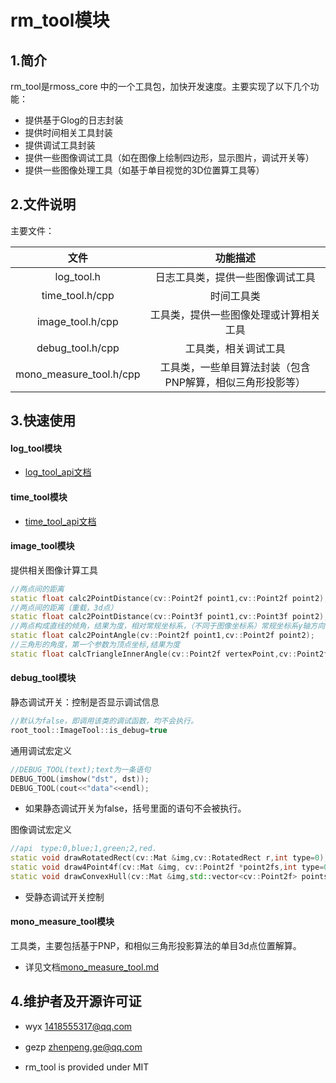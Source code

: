 # rm_tool模块

## 1.简介

rm_tool是rmoss_core 中的一个工具包，加快开发速度。主要实现了以下几个功能：

* 提供基于Glog的日志封装
* 提供时间相关工具封装
* 提供调试工具封装
* 提供一些图像调试工具（如在图像上绘制四边形，显示图片，调试开关等）
* 提供一些图像处理工具（如基于单目视觉的3D位置算工具等）

## 2.文件说明

主要文件：

|          文件           |                         功能描述                          |
| :---------------------: | :-------------------------------------------------------: |
|       log_tool.h        |             日志工具类，提供一些图像调试工具              |
|     time_tool.h/cpp     |                        时间工具类                         |
|    image_tool.h/cpp     |          工具类，提供一些图像处理或计算相关工具           |
|    debug_tool.h/cpp     |                   工具类，相关调试工具                    |
| mono_measure_tool.h/cpp | 工具类，一些单目算法封装（包含PNP解算，相似三角形投影等） |

## 3.快速使用

#### log_tool模块

* [log_tool_api文档](doc/log_tool_api.md)

#### time_tool模块

* [time_tool_api文档](doc/time_tool_api.md)

#### image_tool模块

提供相关图像计算工具

```c++
//两点间的距离
static float calc2PointDistance(cv::Point2f point1,cv::Point2f point2);
//两点间的距离（重载，3d点）
static float calc2PointDistance(cv::Point3f point1,cv::Point3f point2);
//两点构成直线的倾角，结果为度，相对常规坐标系，（不同于图像坐标系）常规坐标系y轴方向为向上。
static float calc2PointAngle(cv::Point2f point1,cv::Point2f point2);
//三角形的角度，第一个参数为顶点坐标,结果为度
static float calcTriangleInnerAngle(cv::Point2f vertexPoint,cv::Point2f point1,cv::Point2f point2);
```

#### debug_tool模块

静态调试开关：控制是否显示调试信息

```c++
//默认为false，即调用该类的调试函数，均不会执行。
root_tool::ImageTool::is_debug=true
```

通用调试宏定义

```c++
//DEBUG_TOOL(text);text为一条语句
DEBUG_TOOL(imshow("dst", dst));
DEBUG_TOOL(cout<<"data"<<endl);
```

* 如果静态调试开关为false，括号里面的语句不会被执行。

图像调试宏定义

```c++
//api　type:0,blue;1,green;2,red.
static void drawRotatedRect(cv::Mat &img,cv::RotatedRect r,int type=0);
static void draw4Point4f(cv::Mat &img, cv::Point2f *point2fs,int type=0);
static void drawConvexHull(cv::Mat &img,std::vector<cv::Point2f> points,int type=0);
```

* 受静态调试开关控制

#### mono_measure_tool模块

工具类，主要包括基于PNP，和相似三角形投影算法的单目3d点位置解算。

* 详见文档[mono_measure_tool.md](doc/mono_measure_tool.md)

## 4.维护者及开源许可证

* wyx 1418555317@qq.com
* gezp zhenpeng.ge@qq.com　

* rm_tool is provided under MIT